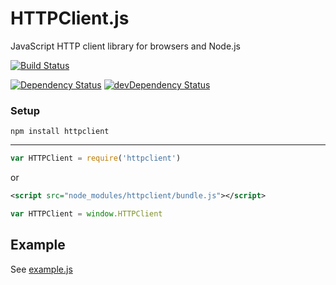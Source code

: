HTTPClient.js
=============

JavaScript HTTP client library for browsers and Node.js

[![Build Status](https://img.shields.io/travis/sonnyp/HTTPClient.js.svg?style=flat-square)](https://travis-ci.org/sonnyp/HTTPClient.js)

[![Dependency Status](https://img.shields.io/david/sonnyp/HTTPClient.js.svg?style=flat-square)](https://david-dm.org/sonnyp/HTTPClient.js)
[![devDependency Status](https://img.shields.io/david/dev/sonnyp/HTTPClient.js.svg?style=flat-square)](https://david-dm.org/sonnyp/HTTPClient.js#info=devDependencies)

### Setup
```
npm install httpclient
```
---
```javascript
var HTTPClient = require('httpclient')
```
or
```xml
<script src="node_modules/httpclient/bundle.js"></script>
```
```javascript
var HTTPClient = window.HTTPClient
```

## Example
See [example.js](https://github.com/sonnyp/HTTPClient.js/blob/master/example/example.js)

